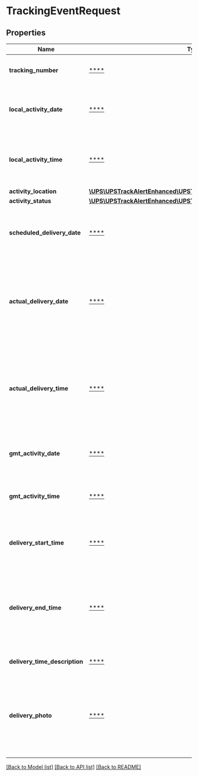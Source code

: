 # TrackingEventRequest

## Properties
Name | Type | Description | Notes
------------ | ------------- | ------------- | -------------
**tracking_number** | [****](.md) | The package&#x27;s tracking number. | [optional] 
**local_activity_date** | [****](.md) | The localized date of the activity. Format: YYYYMMDD | [optional] 
**local_activity_time** | [****](.md) | The localized time of the activity. Format: HHMMSS (24 hr) | [optional] 
**activity_location** | [**\UPS\UPSTrackAlertEnhanced\UPSTrackAlertEnhanced\ActivityLocation**](ActivityLocation.md) |  | [optional] 
**activity_status** | [**\UPS\UPSTrackAlertEnhanced\UPSTrackAlertEnhanced\ActivityStatus**](ActivityStatus.md) |  | [optional] 
**scheduled_delivery_date** | [****](.md) | Original scheduled delivery date of the package. Format: YYYYMMDD | [optional] 
**actual_delivery_date** | [****](.md) | Actual delivery date of the package. Format: YYYYMMDD (This field is blank until the delivery event occurs) | [optional] 
**actual_delivery_time** | [****](.md) | Actual delivery time of the package. Format: HHMMSS (24 hr) (This field is blank until the delivery event occurs) | [optional] 
**gmt_activity_date** | [****](.md) | The GMT date of the activity. Format: YYYYMMDD | [optional] 
**gmt_activity_time** | [****](.md) | The GMT time of the activity. Format: HHMMSS (24 hr) | [optional] 
**delivery_start_time** | [****](.md) | The start time of a delivery. Format: HHMMSS (24 hr). | [optional] 
**delivery_end_time** | [****](.md) | The end time of a window or the committed time or the delivered time. Format: HHMMSS (24 hr) | [optional] 
**delivery_time_description** | [****](.md) | The date of this delivery detail. | [optional] 
**delivery_photo** | [****](.md) | Base64 encoded image of the delivery photo (This field is blank until the delivery photo is made available). | [optional] 

[[Back to Model list]](../../README.md#documentation-for-models) [[Back to API list]](../../README.md#documentation-for-api-endpoints) [[Back to README]](../../README.md)

